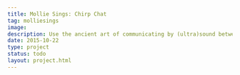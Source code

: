```yaml
---
title: Mollie Sings: Chirp Chat
tag: molliesings
image: 
description: Use the ancient art of communicating by (ultra)sound between computers. Inspired by my old MSX home computer experience of getting new games by recording a radio show on the national radio. 
date: 2015-10-22
type: project
status: todo
layout: project.html
---
```



